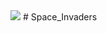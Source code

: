 
<img src="https://travis-ci.com/WannesLamberts/Space_Invaders.svg?token=kzFBgLR4E8ze4k9M18Co&branch=master">
# Space_Invaders

